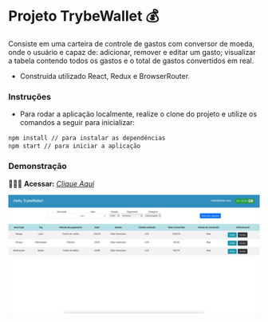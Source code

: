 # Projeto TrybeWallet 💰

Consiste em uma carteira de controle de gastos com conversor de moeda, onde o usuário e capaz de: adicionar, remover e editar um gasto; visualizar a tabela contendo todos os gastos e o total de gastos convertidos em real.

* Construída utilizado React, Redux e BrowserRouter.

### Instruções

- Para rodar a aplicação localmente, realize o clone do projeto e utilize os comandos a seguir para inicializar:

```
npm install // para instalar as dependências
npm start // para iniciar a aplicação
```

### Demonstração

👨🏻‍💻 **Acessar:** _[Clique Aqui](https://trybewallet-seven.vercel.app)_

<p align="center">
  <img src="https://github.com/guilherme-ac-fernandes/trybewallet/blob/main/trybewallet.png" alt="TrybeWallet - Demostração"/>
</p>
